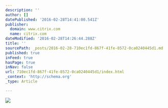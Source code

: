 ```yaml
---
description: ''
author: []
datePublished: '2016-02-28T14:41:00.541Z'
publisher:
  domain: www.citrix.com
  name: citrix.com
dateModified: '2016-02-28T14:26:44.288Z'
title: ''
sourcePath: _posts/2016-02-28-710ec1fd-867f-41fe-8572-0ca0240445d1.md
published: true
inFeed: true
hasPage: true
inNav: false
url: 710ec1fd-867f-41fe-8572-0ca0240445d1/index.html
_context: 'http://schema.org'
_type: Article

---
```

![](https://www.citrix.com/content/citrix/en_us/news/citrix-in-the-news/feb-2016/fedtech--mobile-device-security-will-continue-to-evolve-in-the-f/_jcr_content/par/image.img.jpg/1456359037778.jpg)